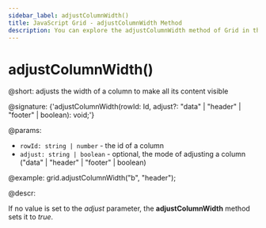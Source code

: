 ```yaml
---
sidebar_label: adjustColumnWidth()
title: JavaScript Grid - adjustColumnWidth Method 
description: You can explore the adjustColumnWidth method of Grid in the documentation of the DHTMLX JavaScript UI library. Browse developer guides and API reference, try out code examples and live demos, and download a free 30-day evaluation version of DHTMLX Suite.
---
```


# adjustColumnWidth()

@short: adjusts the width of a column to make all its content visible

@signature: {'adjustColumnWidth(rowId: Id, adjust?: "data" | "header" | "footer" | boolean): void;'}

@params:
- `rowId: string | number` - the id of a column
- `adjust: string | boolean` - optional, the mode of adjusting a column ("data" | "header" | "footer" | boolean)

@example:
grid.adjustColumnWidth("b", "header");

@descr:

If no value is set to the *adjust* parameter, the **adjustColumnWidth** method sets it to *true*.

[comment]: # (@relatedapi: grid/api/grid_adjust_config.md)
